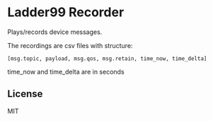 # Ladder99 Recorder

Plays/records device messages.

<!-- Eventually would like to handle different data types through plugins, eg mqtt, ... -->

The recordings are csv files with structure:

    [msg.topic, payload, msg.qos, msg.retain, time_now, time_delta]

time_now and time_delta are in seconds

## License

MIT
